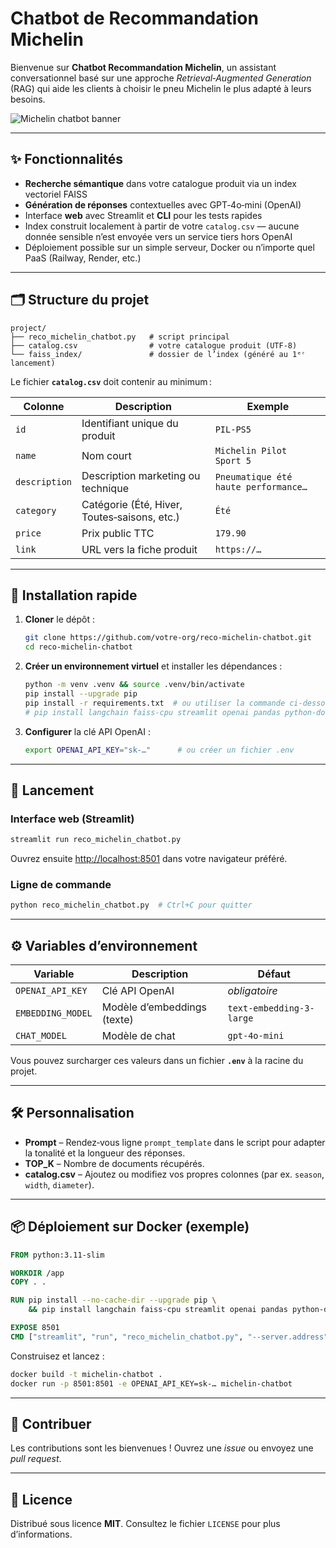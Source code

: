 # Chatbot de Recommandation Michelin

Bienvenue sur **Chatbot Recommandation Michelin**, un assistant conversationnel basé sur une approche *Retrieval‑Augmented Generation* (RAG) qui aide les clients à choisir le pneu Michelin le plus adapté à leurs besoins.

![Michelin chatbot banner](https://user-images.githubusercontent.com/000000/placeholder.png)

---

## ✨ Fonctionnalités

* **Recherche sémantique** dans votre catalogue produit via un index vectoriel FAISS
* **Génération de réponses** contextuelles avec GPT‑4o‑mini (OpenAI)
* Interface **web** avec Streamlit et **CLI** pour les tests rapides
* Index construit localement à partir de votre `catalog.csv` — aucune donnée sensible n’est envoyée vers un service tiers hors OpenAI
* Déploiement possible sur un simple serveur, Docker ou n’importe quel PaaS (Railway, Render, etc.)

---

## 🗂️ Structure du projet

```text
project/
├── reco_michelin_chatbot.py   # script principal
├── catalog.csv                # votre catalogue produit (UTF‑8)
└── faiss_index/               # dossier de l’index (généré au 1ᵉʳ lancement)
```

Le fichier **`catalog.csv`** doit contenir au minimum :

| Colonne       | Description                                  | Exemple                              |
| ------------- | -------------------------------------------- | ------------------------------------ |
| `id`          | Identifiant unique du produit                | `PIL-PS5`                            |
| `name`        | Nom court                                    | `Michelin Pilot Sport 5`             |
| `description` | Description marketing ou technique           | `Pneumatique été haute performance…` |
| `category`    | Catégorie (Été, Hiver, Toutes‑saisons, etc.) | `Été`                                |
| `price`       | Prix public TTC                              | `179.90`                             |
| `link`        | URL vers la fiche produit                    | `https://…`                          |

---

## 🚀 Installation rapide

1. **Cloner** le dépôt :

   ```bash
   git clone https://github.com/votre-org/reco-michelin-chatbot.git
   cd reco-michelin-chatbot
   ```

2. **Créer un environnement virtuel** et installer les dépendances :

   ```bash
   python -m venv .venv && source .venv/bin/activate
   pip install --upgrade pip
   pip install -r requirements.txt  # ou utiliser la commande ci‑dessous
   # pip install langchain faiss-cpu streamlit openai pandas python-dotenv
   ```

3. **Configurer** la clé API OpenAI :

   ```bash
   export OPENAI_API_KEY="sk-…"      # ou créer un fichier .env
   ```

---

## 🏃 Lancement

### Interface web (Streamlit)

```bash
streamlit run reco_michelin_chatbot.py
```

Ouvrez ensuite [http://localhost:8501](http://localhost:8501) dans votre navigateur préféré.

### Ligne de commande

```bash
python reco_michelin_chatbot.py  # Ctrl+C pour quitter
```

---

## ⚙️ Variables d’environnement

| Variable          | Description                 | Défaut                   |
| ----------------- | --------------------------- | ------------------------ |
| `OPENAI_API_KEY`  | Clé API OpenAI              | *obligatoire*            |
| `EMBEDDING_MODEL` | Modèle d’embeddings (texte) | `text-embedding-3-large` |
| `CHAT_MODEL`      | Modèle de chat              | `gpt-4o-mini`            |

Vous pouvez surcharger ces valeurs dans un fichier **`.env`** à la racine du projet.

---

## 🛠️ Personnalisation

* **Prompt** – Rendez‑vous ligne `prompt_template` dans le script pour adapter la tonalité et la longueur des réponses.
* **TOP\_K** – Nombre de documents récupérés.
* **catalog.csv** – Ajoutez ou modifiez vos propres colonnes (par ex. `season`, `width`, `diameter`).

---

## 📦 Déploiement sur Docker (exemple)

```dockerfile
FROM python:3.11-slim

WORKDIR /app
COPY . .

RUN pip install --no-cache-dir --upgrade pip \
    && pip install langchain faiss-cpu streamlit openai pandas python-dotenv

EXPOSE 8501
CMD ["streamlit", "run", "reco_michelin_chatbot.py", "--server.address", "0.0.0.0"]
```

Construisez et lancez :

```bash
docker build -t michelin-chatbot .
docker run -p 8501:8501 -e OPENAI_API_KEY=sk-… michelin-chatbot
```

---

## 🤝 Contribuer

Les contributions sont les bienvenues ! Ouvrez une *issue* ou envoyez une *pull request*.

---

## 📝 Licence

Distribué sous licence **MIT**. Consultez le fichier `LICENSE` pour plus d’informations.
